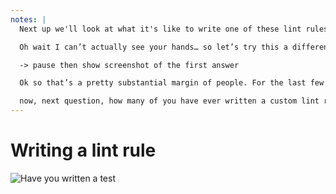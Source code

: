 ```yaml
---
notes: |
  Next up we'll look at what it's like to write one of these lint rules because it’s a little bit different from writing things like tests. But before I do I want to partake in a little bit of audience participation. So firstly, can everyone raise their hands if you have ever written a test.

  Oh wait I can’t actually see your hands… so let’s try this a different way. Hey twitter people: have you ever written a test

  -> pause then show screenshot of the first answer

  Ok so that’s a pretty substantial margin of people. For the last few hold outs there, you gotta try it testing is epic.

  now, next question, how many of you have ever written a custom lint rule that was specifically for your code?
---
```


# Writing a lint rule

![Have you written a test](/images/test.png) <!-- .element class="fragment" style="height: 550px" -->
